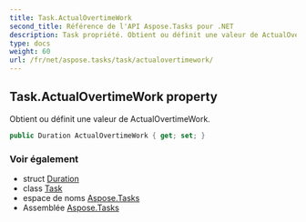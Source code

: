 ```yaml
---
title: Task.ActualOvertimeWork
second_title: Référence de l'API Aspose.Tasks pour .NET
description: Task propriété. Obtient ou définit une valeur de ActualOvertimeWork.
type: docs
weight: 60
url: /fr/net/aspose.tasks/task/actualovertimework/
---
```

## Task.ActualOvertimeWork property

Obtient ou définit une valeur de ActualOvertimeWork.

```csharp
public Duration ActualOvertimeWork { get; set; }
```

### Voir également

* struct [Duration](../../duration/)
* class [Task](../)
* espace de noms [Aspose.Tasks](../../task/)
* Assemblée [Aspose.Tasks](../../../)


